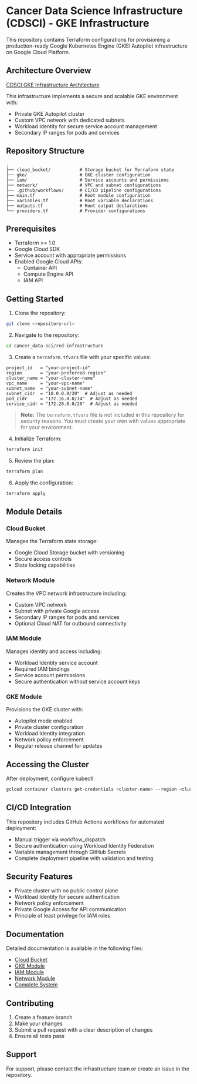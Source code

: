 # Cancer Data Science Infrastructure (CDSCI) - GKE Infrastructure

This repository contains Terraform configurations for provisioning a production-ready Google Kubernetes Engine (GKE) Autopilot infrastructure on Google Cloud Platform.

## Architecture Overview

[CDSCI GKE Infrastructure Architecture](red-infrastructure/Architecture_1.0.png)

This infrastructure implements a secure and scalable GKE environment with:

- Private GKE Autopilot cluster
- Custom VPC network with dedicated subnets
- Workload Identity for secure service account management
- Secondary IP ranges for pods and services

## Repository Structure

```
.
├── cloud_bucket/           # Storage bucket for Terraform state
├── gke/                    # GKE cluster configuration
├── iam/                    # Service accounts and permissions
├── network/                # VPC and subnet configurations
├── .github/workflows/      # CI/CD pipeline configurations
├── main.tf                 # Root module configuration
├── variables.tf            # Root variable declarations
├── outputs.tf              # Root output declarations
└── providers.tf            # Provider configurations
```

## Prerequisites

- Terraform >= 1.0
- Google Cloud SDK
- Service account with appropriate permissions
- Enabled Google Cloud APIs:
  - Container API
  - Compute Engine API
  - IAM API

## Getting Started

1. Clone the repository:

```bash
git clone <repository-url>
```

2. Navigate to the repository:

```bash
cd cancer_data-sci/red-infrastructure
```

3. Create a `terraform.tfvars` file with your specific values:

```hcl
project_id   = "your-project-id"
region       = "your-preferred-region"
cluster_name = "your-cluster-name"
vpc_name     = "your-vpc-name"
subnet_name  = "your-subnet-name"
subnet_cidr  = "10.0.0.0/20"  # Adjust as needed
pod_cidr     = "172.16.0.0/14"  # Adjust as needed
service_cidr = "172.20.0.0/20"  # Adjust as needed
```

> **Note:** The `terraform.tfvars` file is not included in this repository for security reasons. You must create your own with values appropriate for your environment.

4. Initialize Terraform:

```bash
terraform init
```

5. Review the plan:

```bash
terraform plan
```

6. Apply the configuration:

```bash
terraform apply
```

## Module Details

### Cloud Bucket

Manages the Terraform state storage:

- Google Cloud Storage bucket with versioning
- Secure access controls
- State locking capabilities

### Network Module

Creates the VPC network infrastructure including:

- Custom VPC network
- Subnet with private Google access
- Secondary IP ranges for pods and services
- Optional Cloud NAT for outbound connectivity

### IAM Module

Manages identity and access including:

- Workload Identity service account
- Required IAM bindings
- Service account permissions
- Secure authentication without service account keys

### GKE Module

Provisions the GKE cluster with:

- Autopilot mode enabled
- Private cluster configuration
- Workload Identity integration
- Network policy enforcement
- Regular release channel for updates

## Accessing the Cluster

After deployment, configure kubectl:

```bash
gcloud container clusters get-credentials <cluster-name> --region <cluster-region>
```

## CI/CD Integration

This repository includes GitHub Actions workflows for automated deployment:

- Manual trigger via workflow_dispatch
- Secure authentication using Workload Identity Federation
- Variable management through GitHub Secrets
- Complete deployment pipeline with validation and testing

## Security Features

- Private cluster with no public control plane
- Workload Identity for secure authentication
- Network policy enforcement
- Private Google Access for API communication
- Principle of least privilege for IAM roles

## Documentation

Detailed documentation is available in the following files:

- [Cloud Bucket](Documentation/cloud_bucket.md)
- [GKE Module](Documentation/gke.md)
- [IAM Module](Documentation/iam.md)
- [Network Module](Documentation/network.md)
- [Complete System](Documentation/red_infrastructure.md)

## Contributing

1. Create a feature branch
2. Make your changes
3. Submit a pull request with a clear description of changes
4. Ensure all tests pass

## Support

For support, please contact the infrastructure team or create an issue in the repository.
